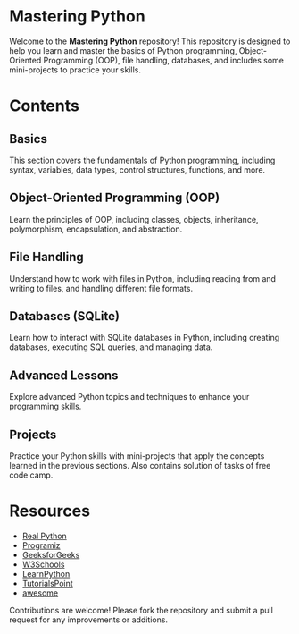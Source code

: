 # Mastering Python

Welcome to the **Mastering Python** repository! This repository is designed to help you learn and master the basics of Python programming, Object-Oriented Programming (OOP), file handling, databases, and includes some mini-projects to practice your skills.

# Contents

## Basics
This section covers the fundamentals of Python programming, including syntax, variables, data types, control structures, functions, and more.

## Object-Oriented Programming (OOP)
Learn the principles of OOP, including classes, objects, inheritance, polymorphism, encapsulation, and abstraction.

## File Handling
Understand how to work with files in Python, including reading from and writing to files, and handling different file formats.

## Databases (SQLite)
Learn how to interact with SQLite databases in Python, including creating databases, executing SQL queries, and managing data.

## Advanced Lessons
Explore advanced Python topics and techniques to enhance your programming skills.

## Projects
Practice your Python skills with mini-projects that apply the concepts learned in the previous sections.
Also contains solution of tasks of free code camp.

# Resources
+ [Real Python](https://realpython.com/)
+ [Programiz](https://www.programiz.com/python-programming)
+ [GeeksforGeeks](https://www.geeksforgeeks.org/python-programming-language/)
+ [W3Schools](https://www.w3schools.com/python/default.asp)
+ [LearnPython](https://www.learnpython.org/)
+ [TutorialsPoint](https://www.tutorialspoint.com/python/index.htm)
+ [awesome](https://awesome-python.com/)

Contributions are welcome! Please fork the repository and submit a pull request for any improvements or additions.
